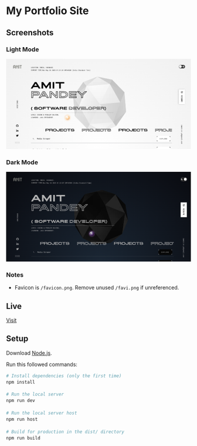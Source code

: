# My Portfolio Site

## Screenshots

### Light Mode
![Light Mode](static/images/ss-light.png)

### Dark Mode
![Dark Mode](static/images/ss-dark.png)

### Notes
- Favicon is `/favicon.png`. Remove unused `/favi.png` if unreferenced.

## Live
[Visit](https://my-site-three-dusky.vercel.app/)

## Setup
Download [Node.js](https://nodejs.org/en/download/).

Run this followed commands:

``` bash
# Install dependencies (only the first time)
npm install

# Run the local server
npm run dev

# Run the local server host
npm run host

# Build for production in the dist/ directory
npm run build
```
